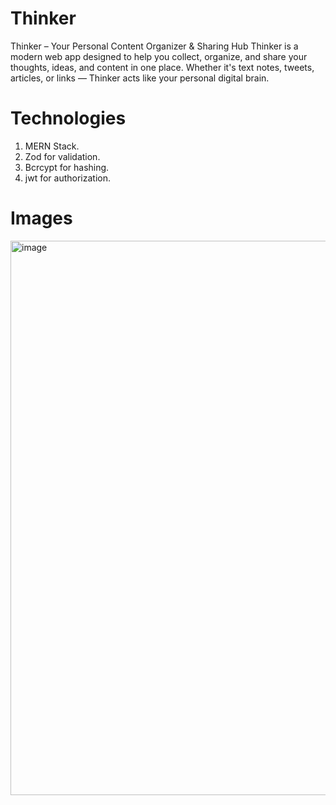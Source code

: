 # Thinker
Thinker – Your Personal Content Organizer &amp; Sharing Hub Thinker is a modern web app designed to help you collect, organize, and share your thoughts, ideas, and content in one place. Whether it's text notes, tweets, articles, or links — Thinker acts like your personal digital brain.
# Technologies
1. MERN Stack.
2. Zod for validation.
3. Bcrcypt for hashing.
4. jwt for authorization.

# Images
<img width="1832" height="887" alt="image" src="https://github.com/user-attachments/assets/3408ca49-dd1c-4512-8cc2-74fecbb99f05" />
